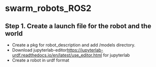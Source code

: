 # swarm_robots_ROS2

## Step 1. Create a launch file for the robot and the world
* Create a pkg for robot_description and add /models directory.
* Download jupyterlab-editor<https://jupyterlab-urdf.readthedocs.io/en/latest/use_editor.html> for jupyterlab
* Create a robot in urdf format
